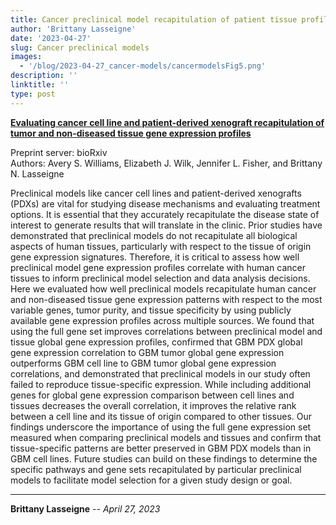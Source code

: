```yaml
---
title: Cancer preclinical model recapitulation of patient tissue profiles Preprint
author: 'Brittany Lasseigne'
date: '2023-04-27'
slug: Cancer preclinical models
images: 
  - '/blog/2023-04-27_cancer-models/cancermodelsFig5.png'
description: ''
linktitle: ''
type: post
---
```


__<a href="https://pubmed.ncbi.nlm.nih.gov/37090499/" target="_blank">Evaluating cancer cell line and patient-derived xenograft recapitulation of tumor and non-diseased tissue gene expression profiles</a>__

Preprint server: bioRxiv<br>
Authors: Avery S. Williams, Elizabeth J. Wilk, Jennifer L. Fisher, and Brittany N. Lasseigne

Preclinical models like cancer cell lines and patient-derived xenografts (PDXs) are vital for studying disease mechanisms and evaluating treatment options. It is essential that they accurately recapitulate the disease state of interest to generate results that will translate in the clinic. Prior studies have demonstrated that preclinical models do not recapitulate all biological aspects of human tissues, particularly with respect to the tissue of origin gene expression signatures. Therefore, it is critical to assess how well preclinical model gene expression profiles correlate with human cancer tissues to inform preclinical model selection and data analysis decisions. Here we evaluated how well preclinical models recapitulate human cancer and non-diseased tissue gene expression patterns with respect to the most variable genes, tumor purity, and tissue specificity by using publicly available gene expression profiles across multiple sources. We found that using the full gene set improves correlations between preclinical model and tissue global gene expression profiles, confirmed that GBM PDX global gene expression correlation to GBM tumor global gene expression outperforms GBM cell line to GBM tumor global gene expression correlations, and demonstrated that preclinical models in our study often failed to reproduce tissue-specific expression. While including additional genes for global gene expression comparison between cell lines and tissues decreases the overall correlation, it improves the relative rank between a cell line and its tissue of origin compared to other tissues. Our findings underscore the importance of using the full gene expression set measured when comparing preclinical models and tissues and confirm that tissue-specific patterns are better preserved in GBM PDX models than in GBM cell lines. Future studies can build on these findings to determine the specific pathways and gene sets recapitulated by particular preclinical models to facilitate model selection for a given study design or goal.


---
**Brittany Lasseigne** -- _April 27, 2023_<br>